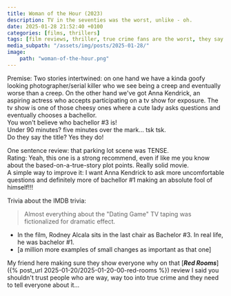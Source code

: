 ```yaml
---
title: Woman of the Hour (2023)
description: TV in the seventies was the worst, unlike - oh.
date: 2025-01-28 21:52:40 +0100
categories: [films, thrillers]
tags: [film reviews, thriller, true crime fans are the worst, they say the title]
media_subpath: "/assets/img/posts/2025-01-28/"
image:
    path: "woman-of-the-hour.png"
---
```

<span class="reviewsection">Premise:</span> Two stories intertwined: on one hand we have a kinda goofy looking photographer/serial killer who we see being a creep and eventually worse than a creep. On the other hand we've got Anna Kendrick, an aspiring actress who accepts participating on a tv show for exposure. The tv show is one of those cheesy ones where a cute lady asks questions and eventually chooses a bachellor.<br/>You won't believe who bachellor #3 is!<br/>
<span class="reviewsection">Under 90 minutes?</span> five minutes over the mark... tsk tsk.<br/>
<span class="reviewsection">Do they say the title?</span> Yes they do!

<span class="reviewsection">One sentence review:</span> that parking lot scene was TENSE.<br/>
<span class="reviewsection">Rating:</span> Yeah, this one is a strong recommend, even if like me you know about the based-on-a-true-story plot points. Really solid movie.<br/>
<span class="reviewsection">A simple way to improve it:</span> I want Anna Kendrick to ask more uncomfortable questions and definitely more of bachellor #1 making an absolute fool of himself!!!

<span class="reviewsection">Trivia about the IMDB trivia:</span>
> Almost everything about the "Dating Game" TV taping was fictionalized for dramatic effect.
- In the film, Rodney Alcala sits in the last chair as Bachelor #3. In real life, he was bachelor #1.
- [a million more examples of small changes as important as that one]

My friend here making sure they show everyone why on that [***Red Rooms***]({% post_url 2025-01-20/2025-01-20-00-red-rooms %}) review I said you shouldn't trust people who are way, way too into true crime and they need to tell everyone about it...